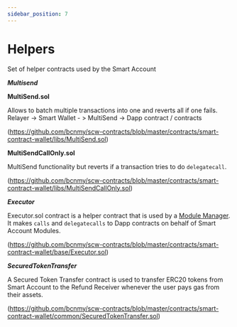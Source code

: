 ```yaml
---
sidebar_position: 7
---
```


# Helpers
Set of helper contracts used by the Smart Account

***Multisend***

**MultiSend.sol**

Allows to batch multiple transactions into one and reverts all if one fails. Relayer -> Smart Wallet - > MultiSend -> Dapp contract / contracts

(https://github.com/bcnmy/scw-contracts/blob/master/contracts/smart-contract-wallet/libs/MultiSend.sol)

**MultiSendCallOnly.sol**

MultiSend functionality but reverts if a transaction tries to do `delegatecall`.

(https://github.com/bcnmy/scw-contracts/blob/master/contracts/smart-contract-wallet/libs/MultiSendCallOnly.sol)

***Executor***

Executor.sol contract is a helper contract that is used by a [Module Manager](https://www.notion.so/Biconomy-Contracts-only-for-docs-purpose-138e3e989ecc42619a532f2045a89b48?pvs=21). It makes `calls` and `delegatecalls` to Dapp contracts on behalf of Smart Account Modules.

(https://github.com/bcnmy/scw-contracts/blob/master/contracts/smart-contract-wallet/base/Executor.sol)

***SecuredTokenTransfer***

A Secured Token Transfer contract is used to transfer ERC20 tokens from Smart Account to the Refund Receiver whenever the user pays gas from their assets.

(https://github.com/bcnmy/scw-contracts/blob/master/contracts/smart-contract-wallet/common/SecuredTokenTransfer.sol)